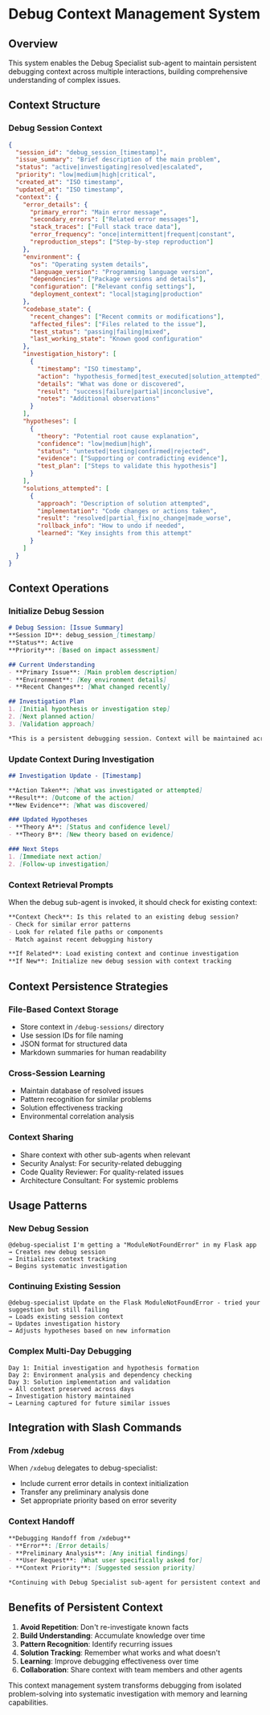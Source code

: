 # Debug Context Management System

## Overview
This system enables the Debug Specialist sub-agent to maintain persistent debugging context across multiple interactions, building comprehensive understanding of complex issues.

## Context Structure

### Debug Session Context
```json
{
  "session_id": "debug_session_[timestamp]",
  "issue_summary": "Brief description of the main problem",
  "status": "active|investigating|resolved|escalated",
  "priority": "low|medium|high|critical",
  "created_at": "ISO timestamp",
  "updated_at": "ISO timestamp",
  "context": {
    "error_details": {
      "primary_error": "Main error message",
      "secondary_errors": ["Related error messages"],
      "stack_traces": ["Full stack trace data"],
      "error_frequency": "once|intermittent|frequent|constant",
      "reproduction_steps": ["Step-by-step reproduction"]
    },
    "environment": {
      "os": "Operating system details",
      "language_version": "Programming language version",
      "dependencies": ["Package versions and details"],
      "configuration": ["Relevant config settings"],
      "deployment_context": "local|staging|production"
    },
    "codebase_state": {
      "recent_changes": ["Recent commits or modifications"],
      "affected_files": ["Files related to the issue"],
      "test_status": "passing|failing|mixed",
      "last_working_state": "Known good configuration"
    },
    "investigation_history": [
      {
        "timestamp": "ISO timestamp",
        "action": "hypothesis_formed|test_executed|solution_attempted",
        "details": "What was done or discovered",
        "result": "success|failure|partial|inconclusive",
        "notes": "Additional observations"
      }
    ],
    "hypotheses": [
      {
        "theory": "Potential root cause explanation",
        "confidence": "low|medium|high",
        "status": "untested|testing|confirmed|rejected",
        "evidence": ["Supporting or contradicting evidence"],
        "test_plan": ["Steps to validate this hypothesis"]
      }
    ],
    "solutions_attempted": [
      {
        "approach": "Description of solution attempted",
        "implementation": "Code changes or actions taken",
        "result": "resolved|partial_fix|no_change|made_worse",
        "rollback_info": "How to undo if needed",
        "learned": "Key insights from this attempt"
      }
    ]
  }
}
```

## Context Operations

### Initialize Debug Session
```markdown
# Debug Session: [Issue Summary]
**Session ID**: debug_session_[timestamp]
**Status**: Active
**Priority**: [Based on impact assessment]

## Current Understanding
- **Primary Issue**: [Main problem description]
- **Environment**: [Key environment details]
- **Recent Changes**: [What changed recently]

## Investigation Plan
1. [Initial hypothesis or investigation step]
2. [Next planned action]
3. [Validation approach]

*This is a persistent debugging session. Context will be maintained across interactions.*
```

### Update Context During Investigation
```markdown
## Investigation Update - [Timestamp]

**Action Taken**: [What was investigated or attempted]
**Result**: [Outcome of the action]
**New Evidence**: [What was discovered]

### Updated Hypotheses
- **Theory A**: [Status and confidence level]
- **Theory B**: [New theory based on evidence]

### Next Steps
1. [Immediate next action]
2. [Follow-up investigation]
```

### Context Retrieval Prompts
When the debug sub-agent is invoked, it should check for existing context:

```markdown
**Context Check**: Is this related to an existing debug session?
- Check for similar error patterns
- Look for related file paths or components
- Match against recent debugging history

**If Related**: Load existing context and continue investigation
**If New**: Initialize new debug session with context tracking
```

## Context Persistence Strategies

### File-Based Context Storage
- Store context in `/debug-sessions/` directory
- Use session IDs for file naming
- JSON format for structured data
- Markdown summaries for human readability

### Cross-Session Learning
- Maintain database of resolved issues
- Pattern recognition for similar problems
- Solution effectiveness tracking
- Environmental correlation analysis

### Context Sharing
- Share context with other sub-agents when relevant
- Security Analyst: For security-related debugging
- Code Quality Reviewer: For quality-related issues
- Architecture Consultant: For systemic problems

## Usage Patterns

### New Debug Session
```
@debug-specialist I'm getting a "ModuleNotFoundError" in my Flask app
→ Creates new debug session
→ Initializes context tracking
→ Begins systematic investigation
```

### Continuing Existing Session
```
@debug-specialist Update on the Flask ModuleNotFoundError - tried your suggestion but still failing
→ Loads existing session context
→ Updates investigation history
→ Adjusts hypotheses based on new information
```

### Complex Multi-Day Debugging
```
Day 1: Initial investigation and hypothesis formation
Day 2: Environment analysis and dependency checking  
Day 3: Solution implementation and validation
→ All context preserved across days
→ Investigation history maintained
→ Learning captured for future similar issues
```

## Integration with Slash Commands

### From /xdebug
When `/xdebug` delegates to debug-specialist:
- Include current error details in context initialization
- Transfer any preliminary analysis done
- Set appropriate priority based on error severity

### Context Handoff
```markdown
**Debugging Handoff from /xdebug**
- **Error**: [Error details]
- **Preliminary Analysis**: [Any initial findings]
- **User Request**: [What user specifically asked for]
- **Context Priority**: [Suggested session priority]

*Continuing with Debug Specialist sub-agent for persistent context and deep analysis...*
```

## Benefits of Persistent Context

1. **Avoid Repetition**: Don't re-investigate known facts
2. **Build Understanding**: Accumulate knowledge over time
3. **Pattern Recognition**: Identify recurring issues
4. **Solution Tracking**: Remember what works and what doesn't
5. **Learning**: Improve debugging effectiveness over time
6. **Collaboration**: Share context with team members and other agents

This context management system transforms debugging from isolated problem-solving into systematic investigation with memory and learning capabilities.